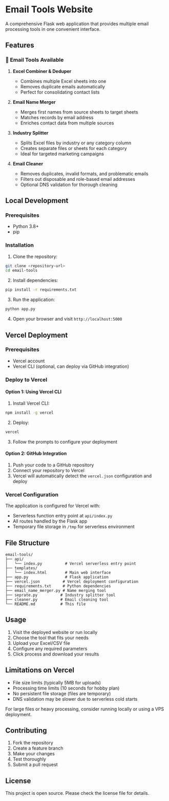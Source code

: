 # Email Tools Website

A comprehensive Flask web application that provides multiple email processing tools in one convenient interface.

## Features

### 🧹 Email Tools Available

1. **Excel Combiner & Deduper**
   - Combines multiple Excel sheets into one
   - Removes duplicate emails automatically
   - Perfect for consolidating contact lists

2. **Email Name Merger**
   - Merges first names from source sheets to target sheets
   - Matches records by email address
   - Enriches contact data from multiple sources

3. **Industry Splitter**
   - Splits Excel files by industry or any category column
   - Creates separate files or sheets for each category
   - Ideal for targeted marketing campaigns

4. **Email Cleaner**
   - Removes duplicates, invalid formats, and problematic emails
   - Filters out disposable and role-based email addresses
   - Optional DNS validation for thorough cleaning

## Local Development

### Prerequisites
- Python 3.8+
- pip

### Installation

1. Clone the repository:
```bash
git clone <repository-url>
cd email-tools
```

2. Install dependencies:
```bash
pip install -r requirements.txt
```

3. Run the application:
```bash
python app.py
```

4. Open your browser and visit `http://localhost:5000`

## Vercel Deployment

### Prerequisites
- Vercel account
- Vercel CLI (optional, can deploy via GitHub integration)

### Deploy to Vercel

#### Option 1: Using Vercel CLI
1. Install Vercel CLI:
```bash
npm install -g vercel
```

2. Deploy:
```bash
vercel
```

3. Follow the prompts to configure your deployment

#### Option 2: GitHub Integration
1. Push your code to a GitHub repository
2. Connect your repository to Vercel
3. Vercel will automatically detect the `vercel.json` configuration and deploy

### Vercel Configuration

The application is configured for Vercel with:
- Serverless function entry point at `api/index.py`
- All routes handled by the Flask app
- Temporary file storage in `/tmp` for serverless environment

## File Structure

```
email-tools/
├── api/
│   └── index.py          # Vercel serverless entry point
├── templates/
│   └── index.html        # Main web interface
├── app.py                # Flask application
├── vercel.json          # Vercel deployment configuration
├── requirements.txt     # Python dependencies
├── email_name_merger.py # Name merging tool
├── seprate.py          # Industry splitter tool
├── cleaner.py          # Email cleaning tool
└── README.md           # This file
```

## Usage

1. Visit the deployed website or run locally
2. Choose the tool that fits your needs
3. Upload your Excel/CSV file
4. Configure any required parameters
5. Click process and download your results

## Limitations on Vercel

- File size limits (typically 5MB for uploads)
- Processing time limits (10 seconds for hobby plan)
- No persistent file storage (files are temporary)
- DNS validation may be slower due to serverless cold starts

For large files or heavy processing, consider running locally or using a VPS deployment.

## Contributing

1. Fork the repository
2. Create a feature branch
3. Make your changes
4. Test thoroughly
5. Submit a pull request

## License

This project is open source. Please check the license file for details.
